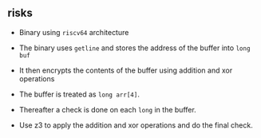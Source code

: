 ## risks

- Binary using `riscv64` architecture

- The binary uses `getline` and stores the address of the buffer into `long buf`

- It then encrypts the contents of the buffer using addition and xor operations

- The buffer is treated as `long arr[4]`.

- Thereafter a check is done on each `long` in the buffer.

- Use z3 to apply the addition and xor operations and do the final check. 